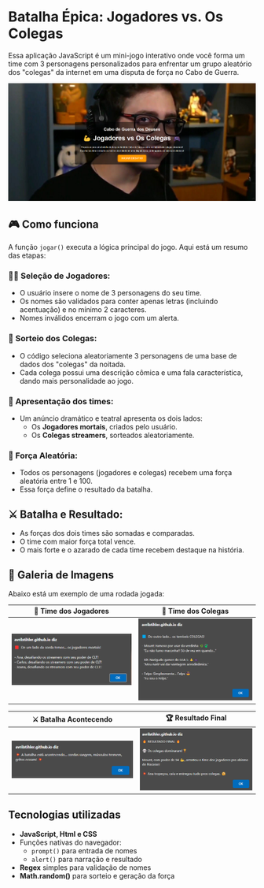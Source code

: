 # Batalha Épica: Jogadores vs. Os Colegas

Essa aplicação JavaScript é um mini-jogo interativo onde você forma um time com 3 personagens personalizados para enfrentar um grupo aleatório dos "colegas" da internet em uma disputa de força no Cabo de Guerra.

![Tela Inicial](images/tela.png)

## 🎮 Como funciona

A função `jogar()` executa a lógica principal do jogo. Aqui está um resumo das etapas:

### 🧍‍♂️ Seleção de Jogadores:

- O usuário insere o nome de 3 personagens do seu time.
- Os nomes são validados para conter apenas letras (incluindo acentuação) e no mínimo 2 caracteres.
- Nomes inválidos encerram o jogo com um alerta.

### 🎲 Sorteio dos Colegas:

- O código seleciona aleatoriamente 3 personagens de uma base de dados dos "colegas" da noitada.
- Cada colega possui uma descrição cômica e uma fala característica, dando mais personalidade ao jogo.

### 🎤 Apresentação dos times:

- Um anúncio dramático e teatral apresenta os dois lados:
  - Os **Jogadores mortais**, criados pelo usuário.
  - Os **Colegas streamers**, sorteados aleatoriamente.

### 💪 Força Aleatória:

- Todos os personagens (jogadores e colegas) recebem uma força aleatória entre 1 e 100.
- Essa força define o resultado da batalha.

## ⚔️ Batalha e Resultado:

- As forças dos dois times são somadas e comparadas.
- O time com maior força total vence.
- O mais forte e o azarado de cada time recebem destaque na história.

##  📸 Galeria de Imagens 

Abaixo está um exemplo de uma rodada jogada:

| 🔴 Time dos Jogadores | 🔵 Time dos Colegas |
|---|---|
| ![Time Jogadores](images/jogadores.png) | ![Time Colegas](images/colegas.png) |

|  ⚔️ Batalha Acontecendo |🏆 Resultado Final
|---|---|
| ![Batalha Acontecendo](images/batalha.png) | ![Resultado Final](images/resultado.png) |

## Tecnologias utilizadas

- **JavaScript, Html e CSS**
- Funções nativas do navegador:
  - `prompt()` para entrada de nomes
  - `alert()` para narração e resultado
- **Regex** simples para validação de nomes
- **Math.random()** para sorteio e geração da força

